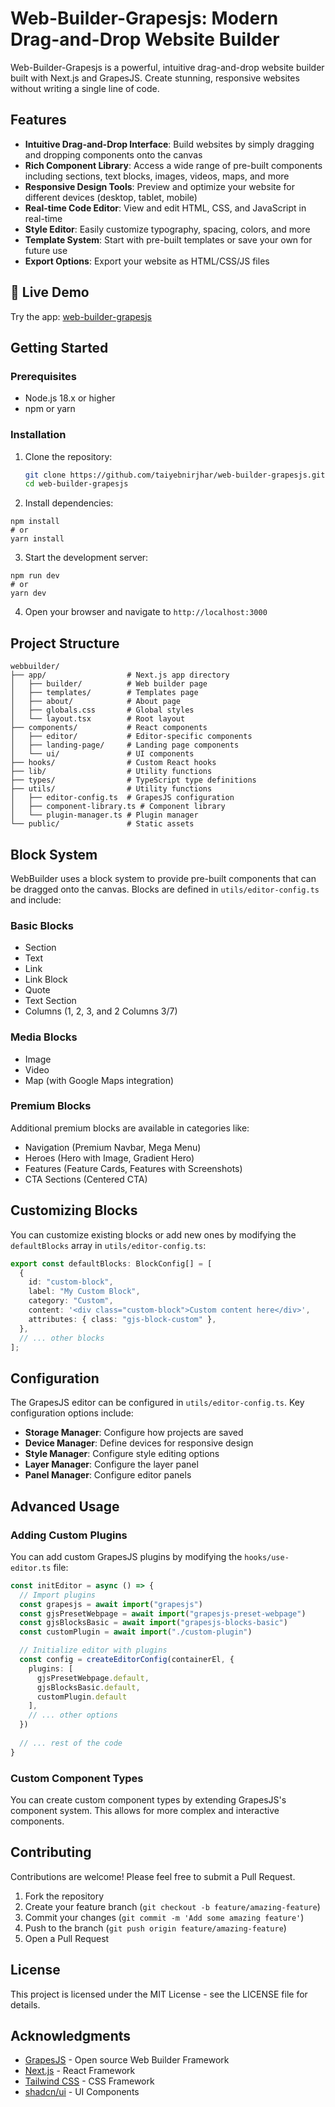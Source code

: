 # Web-Builder-Grapesjs: Modern Drag-and-Drop Website Builder

Web-Builder-Grapesjs is a powerful, intuitive drag-and-drop website builder built with Next.js and GrapesJS. Create stunning, responsive websites without writing a single line of code.

## Features

- **Intuitive Drag-and-Drop Interface**: Build websites by simply dragging and dropping components onto the canvas
- **Rich Component Library**: Access a wide range of pre-built components including sections, text blocks, images, videos, maps, and more
- **Responsive Design Tools**: Preview and optimize your website for different devices (desktop, tablet, mobile)
- **Real-time Code Editor**: View and edit HTML, CSS, and JavaScript in real-time
- **Style Editor**: Easily customize typography, spacing, colors, and more
- **Template System**: Start with pre-built templates or save your own for future use
- **Export Options**: Export your website as HTML/CSS/JS files

## 🚀 Live Demo

Try the app: [web-builder-grapesjs](https://web-builder-grapesjs.vercel.app/)

## Getting Started

### Prerequisites

- Node.js 18.x or higher
- npm or yarn

### Installation

1. Clone the repository:
   ```bash
   git clone https://github.com/taiyebnirjhar/web-builder-grapesjs.git
   cd web-builder-grapesjs
   ``` 
2. Install dependencies:

```shellscript
npm install
# or
yarn install
```


3. Start the development server:

```shellscript
npm run dev
# or
yarn dev
```


4. Open your browser and navigate to `http://localhost:3000`


## Project Structure

```
webbuilder/
├── app/                  # Next.js app directory
│   ├── builder/          # Web builder page
│   ├── templates/        # Templates page
│   ├── about/            # About page
│   ├── globals.css       # Global styles
│   └── layout.tsx        # Root layout
├── components/           # React components
│   ├── editor/           # Editor-specific components
│   ├── landing-page/     # Landing page components
│   └── ui/               # UI components
├── hooks/                # Custom React hooks
├── lib/                  # Utility functions
├── types/                # TypeScript type definitions
├── utils/                # Utility functions
│   ├── editor-config.ts  # GrapesJS configuration
│   ├── component-library.ts # Component library
│   └── plugin-manager.ts # Plugin manager
└── public/               # Static assets
```

## Block System

WebBuilder uses a block system to provide pre-built components that can be dragged onto the canvas. Blocks are defined in `utils/editor-config.ts` and include:

### Basic Blocks

- Section
- Text
- Link
- Link Block
- Quote
- Text Section
- Columns (1, 2, 3, and 2 Columns 3/7)


### Media Blocks

- Image
- Video
- Map (with Google Maps integration)


### Premium Blocks

Additional premium blocks are available in categories like:

- Navigation (Premium Navbar, Mega Menu)
- Heroes (Hero with Image, Gradient Hero)
- Features (Feature Cards, Features with Screenshots)
- CTA Sections (Centered CTA)


## Customizing Blocks

You can customize existing blocks or add new ones by modifying the `defaultBlocks` array in `utils/editor-config.ts`:

```typescript
export const defaultBlocks: BlockConfig[] = [
  {
    id: "custom-block",
    label: "My Custom Block",
    category: "Custom",
    content: '<div class="custom-block">Custom content here</div>',
    attributes: { class: "gjs-block-custom" },
  },
  // ... other blocks
];
```

## Configuration

The GrapesJS editor can be configured in `utils/editor-config.ts`. Key configuration options include:

- **Storage Manager**: Configure how projects are saved
- **Device Manager**: Define devices for responsive design
- **Style Manager**: Configure style editing options
- **Layer Manager**: Configure the layer panel
- **Panel Manager**: Configure editor panels


## Advanced Usage

### Adding Custom Plugins

You can add custom GrapesJS plugins by modifying the `hooks/use-editor.ts` file:

```typescript
const initEditor = async () => {
  // Import plugins
  const grapesjs = await import("grapesjs")
  const gjsPresetWebpage = await import("grapesjs-preset-webpage")
  const gjsBlocksBasic = await import("grapesjs-blocks-basic")
  const customPlugin = await import("./custom-plugin")

  // Initialize editor with plugins
  const config = createEditorConfig(containerEl, {
    plugins: [
      gjsPresetWebpage.default, 
      gjsBlocksBasic.default,
      customPlugin.default
    ],
    // ... other options
  })
  
  // ... rest of the code
}
```

### Custom Component Types

You can create custom component types by extending GrapesJS's component system. This allows for more complex and interactive components.

## Contributing

Contributions are welcome! Please feel free to submit a Pull Request.

1. Fork the repository
2. Create your feature branch (`git checkout -b feature/amazing-feature`)
3. Commit your changes (`git commit -m 'Add some amazing feature'`)
4. Push to the branch (`git push origin feature/amazing-feature`)
5. Open a Pull Request


## License

This project is licensed under the MIT License - see the LICENSE file for details.

## Acknowledgments

- [GrapesJS](https://grapesjs.com/) - Open source Web Builder Framework
- [Next.js](https://nextjs.org/) - React Framework
- [Tailwind CSS](https://tailwindcss.com/) - CSS Framework
- [shadcn/ui](https://ui.shadcn.com/) - UI Components
